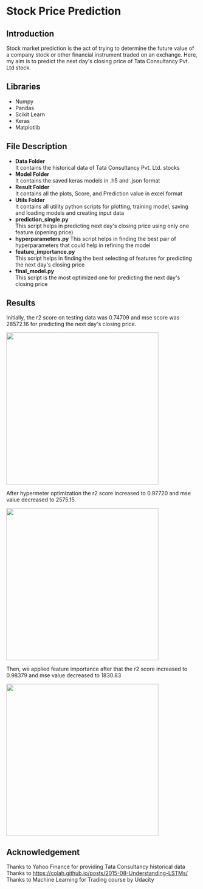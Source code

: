# Stock Price Prediction 
## Introduction
Stock market prediction is the act of trying to determine the future value of a company stock
or other financial instrument traded on an exchange. Here, my aim is to predict the next day's closing price of Tata Consultancy Pvt. Ltd stock.

## Libraries
* Numpy
* Pandas
* Scikit Learn
* Keras
* Matplotlib

## File Description
* <strong>Data Folder</strong>  
  It contains the historical data of Tata Consultancy Pvt. Ltd. stocks
* <strong>Model Folder</strong>  
  It contains the saved keras models in .h5 and .json format
* <strong>Result Folder</strong>  
  It contains all the plots, Score, and Prediction value in excel format
* <strong>Utils Folder</strong>  
  It contains all utility python scripts for plotting, training model, saving and loading models and creating input data
* <strong>prediction_single.py</strong>  
  This script helps in predicting next day's closing price using only one feature (opening price)
* <strong>hyperparameters.py</strong>
  This script helps in finding the best pair of hyperparameters that could help in refining the model
* <strong>feature_importance.py</strong>  
  This script helps in finding the best selecting of features for predicting the next day's closing price
* <strong>final_model.py</strong>  
  This script is the most optimized one for predicting the next day's closing price
  
## Results
Initially, the r2 score on testing data was 0.74709 and mse score was 28572.16 for predicting the next day's closing price.  

<img src='https://github.com/rajatsharma369007/DSND_capstone_project/blob/master/result/single_attribute/output_test.png' width=400px>

After hypermeter optimization the r2 score increased to 0.97720 and mse value decreased to 2575.15.  

<img src='https://github.com/rajatsharma369007/DSND_capstone_project/blob/master/result/hyperParaModels/output.png' width=400px>

Then, we applied feature importance after that the r2 score increased to 0.98379 and mse value decreased to 1830.83  

<img src='https://github.com/rajatsharma369007/DSND_capstone_project/blob/master/result/final_model/output_test.png' width=400px>

## Acknowledgement
Thanks to Yahoo Finance for providing Tata Consultancy historical data   
Thanks to https://colah.github.io/posts/2015-08-Understanding-LSTMs/  
Thanks to Machine Learning for Trading course by Udacity  
  
  
